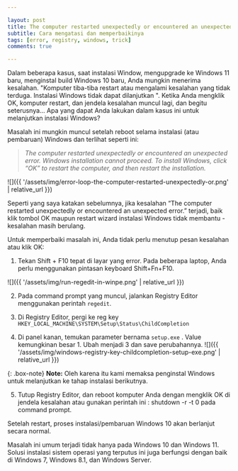 ```yaml
---

layout: post
title: The computer restarted unexpectedly or encountered an unexpected loop error on Windows 10/11
subtitle: Cara mengatasi dan memperbaikinya
tags: [error, registry, windows, trick]
comments: true

---
```


Dalam beberapa kasus, saat instalasi Window, mengupgrade ke Windows 11 baru, menginstal build Windows 10 baru, Anda mungkin menerima kesalahan. "Komputer tiba-tiba restart atau mengalami kesalahan yang tidak terduga. Instalasi Windows tidak dapat dilanjutkan ". Ketika Anda mengklik OK, komputer restart, dan jendela kesalahan muncul lagi, dan begitu seterusnya…
Apa yang dapat Anda lakukan dalam kasus ini untuk melanjutkan instalasi Windows?

Masalah ini mungkin muncul setelah reboot
selama instalasi (atau pembaruan) Windows dan terlihat seperti ini:

>_The computer restarted unexpectedly or encountered an unexpected error. Windows installation cannot proceed. To install Windows, click “OK” to restart the computer, and then restart the installation._

![]({{ '/assets/img/error-loop-the-computer-restarted-unexpectedly-or.png' | relative_url }})

Seperti yang saya katakan sebelumnya, jika kesalahan “The computer restarted unexpectedly or encountered an unexpected error.” terjadi, baik klik tombol OK maupun restart wizard instalasi Windows tidak membantu - kesalahan masih berulang.

Untuk memperbaiki masalah ini, Anda tidak perlu menutup pesan kesalahan atau klik OK:

1. Tekan Shift + F10 tepat di layar yang error. Pada beberapa laptop, Anda perlu menggunakan pintasan keyboard Shift+Fn+F10.

![]({{ '/assets/img/run-regedit-in-winpe.png' | relative_url }})

2. Pada command prompt yang muncul, jalankan Registry Editor menggunakan perintah `regedit`.

3. Di Registry Editor, pergi ke reg key  `HKEY_LOCAL_MACHINE\SYSTEM\Setup\Status\ChildCompletion`

4. Di panel kanan, temukan parameter bernama `setup.exe` . Value kemungkinan besar 1. Ubah menjadi 3 dan save perubahannya.
![]({{ '/assets/img/windows-registry-key-childcompletion-setup-exe.png' | relative_url }})

{: .box-note}
**Note:** Oleh karena itu kami memaksa penginstal Windows untuk melanjutkan ke tahap instalasi berikutnya.

5. Tutup Registry Editor, dan reboot komputer Anda dengan mengklik OK di jendela kesalahan atau gunakan perintah ini : shutdown -r -t 0 pada command prompt.

Setelah restart, proses instalasi/pembaruan Windows 10 akan berlanjut secara normal.

Masalah ini umum terjadi tidak hanya pada Windows 10 dan Windows 11. Solusi instalasi sistem operasi yang terputus ini juga berfungsi dengan baik di Windows 7, Windows 8.1, dan Windows Server.
